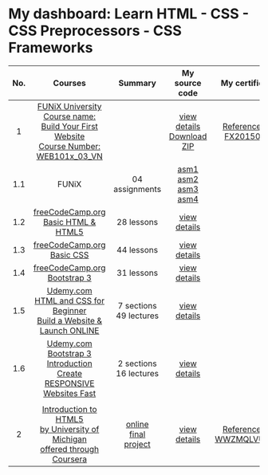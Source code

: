 # My dashboard: Learn HTML - CSS - CSS Preprocessors - CSS Frameworks

| No. | Courses | Summary | My source code | My certificates |
|:---:|:---:|:---:|:---:|:---:|
| 1 | [FUNiX University](https://courses.funix.edu.vn/)<br>[Course name: Build Your First Website<br>Course Number: WEB101x_03_VN](https://courses.funix.edu.vn/courses/course-v1:FUNiX+WEB101x_03_VN+2019_T7/about) |  | [view details](https://github.com/binhbdn/learn-html-css/tree/master/01-funix-web101x)<br>[Download ZIP](https://github.com/binhbdn/learn-html-css/archive/master.zip) | [Reference No.:<br>FX201506SC](https://drive.google.com/drive/folders/1tOUJf-KRv7whju1lX2pBv6cPtEWioArn?usp=sharing) |
| 1.1 | FUNiX | 04 assignments | [asm1](https://github.com/binhbdn/learn-html-css/tree/master/01-funix-web101x/asm1) [asm2](https://github.com/binhbdn/learn-html-css/tree/master/01-funix-web101x/asm2)<br>[asm3](https://github.com/binhbdn/learn-html-css/tree/master/01-funix-web101x/asm3) [asm4](https://github.com/binhbdn/learn-html-css/tree/master/01-funix-web101x/asm4) |  |
| 1.2 | [freeCodeCamp.org<br>Basic HTML & HTML5](https://www.freecodecamp.org/learn/responsive-web-design/basic-html-and-html5/) | 28 lessons | [view details](https://github.com/binhbdn/learn-html-css/tree/master/01-funix-web101x/lab1-freeCodeCamp-html) |  |
| 1.3 | [freeCodeCamp.org<br>Basic CSS](https://www.freecodecamp.org/learn/responsive-web-design/basic-css/) | 44 lessons | [view details](https://github.com/binhbdn/learn-html-css/tree/master/01-funix-web101x/lab2-freeCodeCamp-css) |  |
| 1.4 | [freeCodeCamp.org<br>Bootstrap 3](https://www.freecodecamp.org/learn/front-end-libraries/bootstrap/) | 31 lessons | [view details](https://github.com/binhbdn/learn-html-css/tree/master/01-funix-web101x/lab3-freeCodeCamp-bootstrap) |  |
| 1.5 | [Udemy.com<br>HTML and CSS for Beginner<br>Build a Website & Launch ONLINE](https://www.udemy.com/course/html-and-css-for-beginners-crash-course-learn-fast-easy/) | 7 sections<br>49 lectures | [view details](https://github.com/binhbdn/learn-html-css/tree/master/01-funix-web101x/video1-udemy-html-css) |  |
| 1.6 | [Udemy.com<br>Bootstrap 3 Introduction<br>Create RESPONSIVE Websites Fast](https://www.udemy.com/course/bootstrap-3-introduction-make-responsive-websites-fast/) | 2 sections<br>16 lectures | [view details](https://github.com/binhbdn/learn-html-css/tree/master/01-funix-web101x/video2-udemy-bootstrap3) |  |
|  |  |  |  |  |
| 2 | [Introduction to HTML5<br>by University of Michigan<br>offered through Coursera](https://www.coursera.org/learn/html) | [online<br>final<br>project](https://coursera-assessments.s3.amazonaws.com/assessments/1597923313762/3c3d28ca-2c21-4109-8d3e-7d95aae0fb8d/final-project.html) | [view details](https://github.com/binhbdn/learn-html-css/tree/master/02-coursera-intro-html5) | [Reference No.:<br>WWZMQLVU7X5D](https://www.coursera.org/account/accomplishments/verify/WWZMQLVU7X5D) |